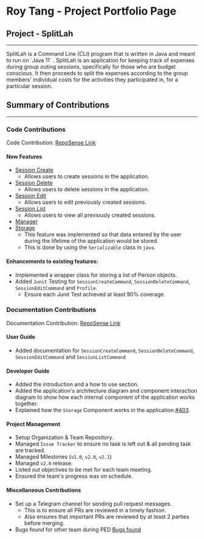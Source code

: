 # Roy Tang - Project Portfolio Page

## Project - SplitLah
<hr>
SplitLah is a Command Line (CLI) program that is written in Java and meant to run on `Java 11` . SplitLah is an 
application for keeping track of expenses during group outing sessions, specifically for those 
who are budget conscious. It then proceeds to split the expenses according to the group members' individual costs for 
the activities they participated in, for a particular session.


## Summary of Contributions
<hr>

### Code Contributions
Code Contribution: [RepoSense Link](https://nus-cs2113-ay2122s2.github.io/tp-dashboard/?search=&sort=totalCommits%20dsc&sortWithin=title&timeframe=commit&mergegroup=&groupSelect=groupByRepos&breakdown=true&checkedFileTypes=docs~functional-code~test-code~other&since=2022-02-18&tabOpen=true&tabType=authorship&tabAuthor=froststein&tabRepo=AY2122S2-CS2113T-T10-1%2Ftp%5Bmaster%5D&authorshipIsMergeGroup=false&authorshipFileTypes=functional-code~test-code~other&authorshipIsBinaryFileTypeChecked=false)
#### New Features
* [Session Create](https://github.com/AY2122S2-CS2113T-T10-1/tp/blob/master/src/main/java/seedu/splitlah/command/SessionCreateCommand.java)
  * Allows users to create sessions in the application.
* [Session Delete](https://github.com/AY2122S2-CS2113T-T10-1/tp/blob/master/src/main/java/seedu/splitlah/command/SessionDeleteCommand.java)
  * Allows users to delete sessions in the application.
* [Session Edit](https://github.com/AY2122S2-CS2113T-T10-1/tp/blob/master/src/main/java/seedu/splitlah/command/SessionEditCommand.java) 
  * Allows users to edit previously created sessions.
* [Session List](https://github.com/AY2122S2-CS2113T-T10-1/tp/blob/master/src/main/java/seedu/splitlah/command/SessionListCommand.java)
  * Allows users to view all previously created sessions.
* [Manager](https://github.com/AY2122S2-CS2113T-T10-1/tp/blob/master/src/main/java/seedu/splitlah/data/Manager.java)
* [Storage](https://github.com/AY2122S2-CS2113T-T10-1/tp/blob/master/src/main/java/seedu/splitlah/storage/Storage.java)
  * This feature was implemented so that data entered by the user during the lifetime of the application would be stored.
  * This is done by using the `Serializable` class in `java`.

#### Enhancements to existing features:
* Implemented a wrapper class for storing a list of Person objects.
* Added `Junit` Testing for `SessionCreateCommand`, `SessionDeleteCommand`, `SessionEditCommand` and `Profile`.
  * Ensure each Junit Test achieved at least 90% coverage.

### Documentation Contributions
Documentation Contribution: [RepoSense Link](https://nus-cs2113-ay2122s2.github.io/tp-dashboard/?search=&sort=totalCommits%20dsc&sortWithin=title&timeframe=commit&mergegroup=&groupSelect=groupByRepos&breakdown=true&checkedFileTypes=docs~functional-code~test-code~other&since=2022-02-18&tabOpen=true&tabType=authorship&tabAuthor=froststein&tabRepo=AY2122S2-CS2113T-T10-1%2Ftp%5Bmaster%5D&authorshipIsMergeGroup=false&authorshipFileTypes=docs&authorshipIsBinaryFileTypeChecked=false)
#### User Guide
* Added documentation for `SessionCreateCommand`, `SessionDeleteCommand`, `SessionEditCommand` and `SessionListCommand`

#### Developer Guide
* Added the introduction and a how to use section.
* Added the application's architecture diagram and component interaction diagram to show how each internal component of the application works together.
* Explained how the `Storage` Component works in the application [#403](https://github.com/AY2122S2-CS2113T-T10-1/tp/pull/403/files).

#### Project Management
* Setup Organization & Team Repository.
* Managed `Issue Tracker` to ensure no task is left out & all pending task are tracked.
* Managed Milestones (`v1.0`, `v2.0`, `v2.1`)
* Managed `v2.0` release.
* Listed out objectives to be met for each team meeting.
* Ensured the team's progress was on schedule.

#### Miscellaneous Contributions
* Set up a Telegram channel for sending pull request messages.
    * This is to ensure all PRs are reviewed in a timely fashion.
    * Also ensures that important PRs are reviewed by at least 2 parties before merging.
* Bugs found for other team during PED [Bugs found](https://github.com/froststein/ped/issues)
